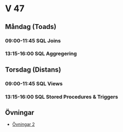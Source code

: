 # V 47

## Måndag (Toads)
### 09:00-11:45 SQL Joins
### 13:15-16:00 SQL Aggregering
## Torsdag (Distans)
### 09:00-11:45 SQL Views
### 13:15-16:00 SQL Stored Procedures & Triggers

## Övningar
* [Övningar 2](%C3%96vningar2.md)
